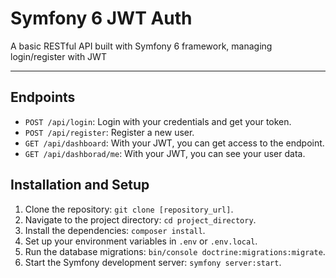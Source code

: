 # Symfony 6 JWT Auth

A basic RESTful API built with Symfony 6 framework, managing login/register with JWT

---

## Endpoints
- `POST /api/login`: Login with your credentials and get your token.
- `POST /api/register`: Register a new user.
- `GET /api/dashboard`: With your JWT, you can get access to the endpoint.
- `GET /api/dashborad/me`: With your JWT, you can see your user data.

## Installation and Setup
1. Clone the repository: `git clone [repository_url]`.
2. Navigate to the project directory: `cd project_directory`.
3. Install the dependencies: `composer install`.
4. Set up your environment variables in `.env` or `.env.local`.
5. Run the database migrations: `bin/console doctrine:migrations:migrate`.
6. Start the Symfony development server: `symfony server:start`.
